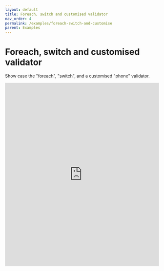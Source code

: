 ```yaml
---
layout: default
title: Foreach, switch and customised validator
nav_order: 4
permalink: /examples/foreach-switch-and-customise
parent: Examples
---
```


# Foreach, switch and customised validator

Show case the ["foreach"](../guide/foreach-transformer), ["switch"](../guide/switch-transformer), and a customised "phone" validator.

<iframe style="width: 100%; height: 600px; border: 0;" loading="lazy" src="https://gist.dumber.app/?gist=3e72d1e8a9af35bc490afa3ee9d69b3e&open=src%2Fsimple-form.js&open=src%2Fsimple-form.html"></iframe>

